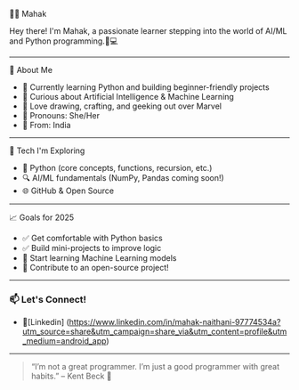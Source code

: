 👩‍💻 Mahak

Hey there! I'm Mahak, a passionate learner stepping into the world of AI/ML and Python programming.🧠💻

---

🚀 About Me

- 🌱 Currently learning Python and building beginner-friendly projects
- 🤖 Curious about Artificial Intelligence & Machine Learning
- 🎨 Love drawing, crafting, and geeking out over Marvel
- 💬 Pronouns: She/Her
- 📍 From: India

---

🧠 Tech I'm Exploring

- 📌 Python (core concepts, functions, recursion, etc.)
- 🔍 AI/ML fundamentals (NumPy, Pandas coming soon!)
- 🌐 GitHub & Open Source


---

📈 Goals for 2025

- ✅ Get comfortable with Python basics
- ✅ Build mini-projects to improve logic
- 🔄 Start learning Machine Learning models
- 🌟 Contribute to an open-source project!

---

### 📫 Let's Connect!

- 🔗[Linkedin] (https://www.linkedin.com/in/mahak-naithani-97774534a?utm_source=share&utm_campaign=share_via&utm_content=profile&utm_medium=android_app)


---

> “I’m not a great programmer. I’m just a good programmer with great habits.” – Kent Beck 💬

<!---
Mahak1311/Mahak1311 is a ✨ special ✨ repository because its `README.md` (this file) appears on your GitHub profile.
You can click the Preview link to take a look at your changes.
--->
